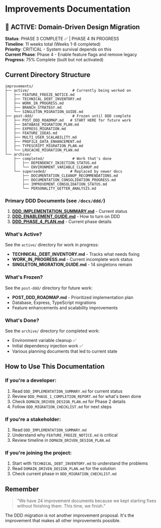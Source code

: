 # Improvements Documentation

## 🚨 ACTIVE: Domain-Driven Design Migration

**Status**: PHASE 3 COMPLETE ✅ | PHASE 4 IN PROGRESS  
**Timeline**: 11 weeks total (Weeks 1-8 completed)  
**Priority**: CRITICAL - System survival depends on this  
**Current Phase**: Phase 4 - Enable feature flags and remove legacy
**Progress**: 75% Complete (built but not activated)

## Current Directory Structure

```
improvements/
├── active/                    # Currently being worked on
│   ├── FEATURE_FREEZE_NOTICE.md
│   ├── TECHNICAL_DEBT_INVENTORY.md
│   ├── WORK_IN_PROGRESS.md
│   ├── BRANCH_STRATEGY.md
│   └── SINGLETON_MIGRATION_GUIDE.md
├── post-ddd/                  # Frozen until DDD complete
│   ├── POST_DDD_ROADMAP.md   # START HERE for future work
│   ├── DATABASE_MIGRATION_PLAN.md
│   ├── EXPRESS_MIGRATION.md
│   ├── FEATURE_IDEAS.md
│   ├── MULTI_USER_SCALABILITY.md
│   ├── PROFILE_DATA_ENHANCEMENT.md
│   ├── TYPESCRIPT_MIGRATION_PLAN.md
│   └── LRUCACHE_MIGRATION_PLAN.md
└── archive/
    ├── completed/             # Work that's done
    │   ├── DEPENDENCY_INJECTION_STATUS.md
    │   └── ENVIRONMENT_VARIABLE_CLEANUP.md
    └── superseded/           # Replaced by newer docs
        ├── DOCUMENTATION_CLEANUP_RECOMMENDATIONS.md
        ├── DOCUMENTATION_CONSOLIDATION_PROGRESS.md
        ├── IMPROVEMENT_CONSOLIDATION_STATUS.md
        └── PERSONALITY_GETTER_ANALYSIS.md
```

### Primary DDD Documents (see `/docs/ddd/`)

1. **[DDD_IMPLEMENTATION_SUMMARY.md](../ddd/DDD_IMPLEMENTATION_SUMMARY.md)** - Current status
2. **[DDD_ENABLEMENT_GUIDE.md](../ddd/DDD_ENABLEMENT_GUIDE.md)** - How to turn on DDD
3. **[DDD_PHASE_4_PLAN.md](../ddd/DDD_PHASE_4_PLAN.md)** - Current phase details

### What's Active?

See the `active/` directory for work in progress:
- **TECHNICAL_DEBT_INVENTORY.md** - Tracks what needs fixing
- **WORK_IN_PROGRESS.md** - Current incomplete work status
- **SINGLETON_MIGRATION_GUIDE.md** - 14 singletons remain

### What's Frozen?

See the `post-ddd/` directory for future work:
- **POST_DDD_ROADMAP.md** - Prioritized implementation plan
- Database, Express, TypeScript migrations
- Feature enhancements and scalability improvements

### What's Done?

See the `archive/` directory for completed work:
- Environment variable cleanup ✅
- Initial dependency injection work ✅
- Various planning documents that led to current state

## How to Use This Documentation

### If you're a developer:
1. Read `DDD_IMPLEMENTATION_SUMMARY.md` for current status
2. Review `DDD_PHASE_1_COMPLETION_REPORT.md` for what's been done
3. Check `DOMAIN_DRIVEN_DESIGN_PLAN.md` for Phase 2 details
4. Follow `DDD_MIGRATION_CHECKLIST.md` for next steps

### If you're a stakeholder:
1. Read `DDD_IMPLEMENTATION_SUMMARY.md` 
2. Understand why `FEATURE_FREEZE_NOTICE.md` is critical
3. Review timeline in `DOMAIN_DRIVEN_DESIGN_PLAN.md`

### If you're joining the project:
1. Start with `TECHNICAL_DEBT_INVENTORY.md` to understand the problems
2. Read `DOMAIN_DRIVEN_DESIGN_PLAN.md` for the solution
3. Check current phase in `DDD_MIGRATION_CHECKLIST.md`

## Remember

> "We have 24 improvement documents because we kept starting fixes without finishing them. This time, we finish."

The DDD migration is not another improvement proposal. It's the improvement that makes all other improvements possible.